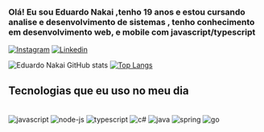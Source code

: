 
### Olá! Eu sou Eduardo Nakai ,tenho 19 anos e estou cursando analise e desenvolvimento de sistemas , tenho conhecimento em desenvolvimento web, e mobile com javascript/typescript 

[![Instagram](https://img.shields.io/badge/Instagram-E4405F?style=for-the-badge&logo=instagram&logoColor=white)](https://www.instagram.com/eduardo_nakai/)
[![Linkedin](https://img.shields.io/badge/LinkedIn-0077B5?style=for-the-badge&logo=linkedin&logoColor=white)](https://www.linkedin.com/in/eduardo-issao-nakai-frasson-0b2657232/)

![Eduardo Nakai GitHub stats](https://github-readme-stats.vercel.app/api?username=eduardonakaidev&show_icons=true&theme=merko)
[![Top Langs](https://github-readme-stats.vercel.app/api/top-langs/?username=eduardonakaidev&langs_count=8)](https://github.com/anuraghazra/github-readme-stats)

## Tecnologias que eu uso no meu dia 

<div style="display: inline_block"><br/>
   <img align="center"  alt="javascript" src="https://img.shields.io/badge/JavaScript-F7DF1E?style=for-the-badge&logo=javascript&logoColor=black">
   <img align="center"  alt="node-js" src="https://img.shields.io/badge/Node.js-43853D?style=for-the-badge&logo=node.js&logoColor=white">
    <img align="center"  alt="typescript" src="https://img.shields.io/badge/TypeScript-007ACC?style=for-the-badge&logo=typescript&logoColor=white">
     <img align="center"  alt="c#" src="https://img.shields.io/badge/.NET-5C2D91?style=for-the-badge&logo=.net&logoColor=white">
    <img align="center"  alt="java" src="https://img.shields.io/badge/Java-ED8B00?style=for-the-badge&logo=openjdk&logoColor=white">
    <img align="center"  alt="spring" src="https://img.shields.io/badge/Spring-6DB33F?style=for-the-badge&logo=spring&logoColor=white">
       <img align="center"  alt="go" src="https://img.shields.io/badge/Go-00ADD8?style=for-the-badge&logo=go&logoColor=white">
   <br/>
</div>
<br/>








